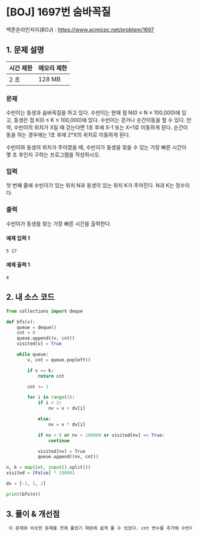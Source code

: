 # [BOJ] 1697번 숨바꼭질

백준온라인저지(BOJ) :  https://www.acmicpc.net/problem/1697



## 1. 문제 설명

| 시간 제한 | 메모리 제한 | 
| :-------- | :---------- |
| 2 초      | 128 MB      | 

### 문제

수빈이는 동생과 숨바꼭질을 하고 있다. 수빈이는 현재 점 N(0 ≤ N ≤ 100,000)에 있고, 동생은 점 K(0 ≤ K ≤ 100,000)에 있다. 수빈이는 걷거나 순간이동을 할 수 있다. 만약, 수빈이의 위치가 X일 때 걷는다면 1초 후에 X-1 또는 X+1로 이동하게 된다. 순간이동을 하는 경우에는 1초 후에 2*X의 위치로 이동하게 된다.

수빈이와 동생의 위치가 주어졌을 때, 수빈이가 동생을 찾을 수 있는 가장 빠른 시간이 몇 초 후인지 구하는 프로그램을 작성하시오.

### 입력

첫 번째 줄에 수빈이가 있는 위치 N과 동생이 있는 위치 K가 주어진다. N과 K는 정수이다.

### 출력

수빈이가 동생을 찾는 가장 빠른 시간을 출력한다.

#### 예제 입력 1

```
5 17
```

#### 예제 출력 1

```
4
```


## 2. 내 소스 코드

```python
from collections import deque

def bfs(v):
    queue = deque()
    cnt = 0
    queue.append((v, cnt))
    visited[v] = True

    while queue:
        v, cnt = queue.popleft()

        if v == k:
            return cnt

        cnt += 1

        for i in range(3):
            if i < 2:
                nv = v + dv[i]

            else:
                nv = v * dv[i]

            if nv < 0 or nv > 100000 or visited[nv] == True:
                continue

            visited[nv] = True
            queue.append((nv, cnt))

n, k = map(int, input().split())
visited = [False] * 100001

dv = [-1, 1, 2]

print(bfs(n))
```



## 3. 풀이 & 개선점

```python
 이 문제와 비슷한 문제를 전에 풀었기 때문에 쉽게 풀 수 있었다. cnt 변수를 추가해 수빈이가 동생을 찾는 가장 빠른 시간을 구하면 된다. 
```